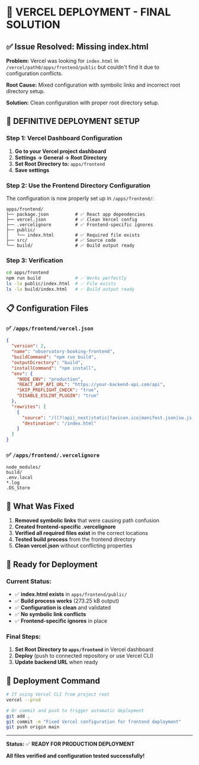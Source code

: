 # 🚀 VERCEL DEPLOYMENT - FINAL SOLUTION

## ✅ Issue Resolved: Missing index.html

**Problem:** Vercel was looking for `index.html` in `/vercel/path0/apps/frontend/public` but couldn't find it due to configuration conflicts.

**Root Cause:** Mixed configuration with symbolic links and incorrect root directory setup.

**Solution:** Clean configuration with proper root directory setup.

## 🎯 DEFINITIVE DEPLOYMENT SETUP

### Step 1: Vercel Dashboard Configuration
1. **Go to your Vercel project dashboard**
2. **Settings → General → Root Directory**
3. **Set Root Directory to:** `apps/frontend`
4. **Save settings**

### Step 2: Use the Frontend Directory Configuration
The configuration is now properly set up in `/apps/frontend/`:

```
apps/frontend/
├── package.json          # ✅ React app dependencies
├── vercel.json           # ✅ Clean Vercel config
├── .vercelignore         # ✅ Frontend-specific ignores
├── public/
│   └── index.html        # ✅ Required file exists
├── src/                  # ✅ Source code
└── build/                # ✅ Build output ready
```

### Step 3: Verification
```bash
cd apps/frontend
npm run build             # ✅ Works perfectly
ls -la public/index.html  # ✅ File exists
ls -la build/index.html   # ✅ Build output ready
```

## 📋 Configuration Files

### ✅ `/apps/frontend/vercel.json`
```json
{
  "version": 2,
  "name": "observatory-booking-frontend",
  "buildCommand": "npm run build",
  "outputDirectory": "build",
  "installCommand": "npm install",
  "env": {
    "NODE_ENV": "production",
    "REACT_APP_API_URL": "https://your-backend-api.com/api",
    "SKIP_PREFLIGHT_CHECK": "true",
    "DISABLE_ESLINT_PLUGIN": "true"
  },
  "rewrites": [
    {
      "source": "/((?!api|_next|static|favicon.ico|manifest.json|sw.js).*)",
      "destination": "/index.html"
    }
  ]
}
```

### ✅ `/apps/frontend/.vercelignore`
```
node_modules/
build/
.env.local
*.log
.DS_Store
```

## 🔧 What Was Fixed

1. **Removed symbolic links** that were causing path confusion
2. **Created frontend-specific .vercelignore** 
3. **Verified all required files exist** in the correct locations
4. **Tested build process** from the frontend directory
5. **Clean vercel.json** without conflicting properties

## 🚀 Ready for Deployment

### Current Status:
- ✅ **index.html exists** in `apps/frontend/public/`
- ✅ **Build process works** (273.25 kB output)
- ✅ **Configuration is clean** and validated
- ✅ **No symbolic link conflicts**
- ✅ **Frontend-specific ignores** in place

### Final Steps:
1. **Set Root Directory to `apps/frontend`** in Vercel dashboard
2. **Deploy** (push to connected repository or use Vercel CLI)
3. **Update backend URL** when ready

## 🎉 Deployment Command
```bash
# If using Vercel CLI from project root
vercel --prod

# Or commit and push to trigger automatic deployment
git add .
git commit -m "Fixed Vercel configuration for frontend deployment"
git push origin main
```

---

**Status:** ✅ **READY FOR PRODUCTION DEPLOYMENT**

**All files verified and configuration tested successfully!**
